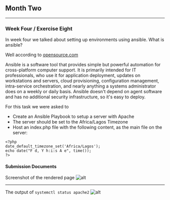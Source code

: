 ## Month Two

---

### Week Four / Exercise Eight

In week four we talked about setting up environments using ansible. What is ansible?

Well according to [opensource.com](https://opensource.com/resources/what-ansible)

Ansible is a software tool that provides simple but powerful automation for cross-platform computer support. It is primarily intended for IT professionals, who use it for application deployment, updates on workstations and servers, cloud provisioning, configuration management, intra-service orchestration, and nearly anything a systems administrator does on a weekly or daily basis. Ansible doesn't depend on agent software and has no additional security infrastructure, so it's easy to deploy.

For this task we were asked to

- Create an Ansible Playbook to setup a server with Apache
- The server should be set to the Africa/Lagos Timezone
- Host an index.php file with the following content, as the main file on the server:

```
<?php
date_default_timezone_set('Africa/Lagos');
echo date("F d, Y h:i:s A e", time());
?>
```

#### Submission Documents

Screenshot of the rendered page
![alt](/month-one/week-four/exercise-four/index-screenshot.png)

---

The output of `systemctl status apache2`
![alt](/month-one/week-four/exercise-four/apache2-status.png)
